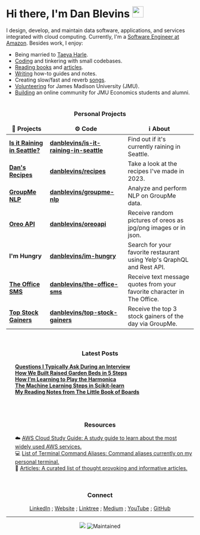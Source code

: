 <h1>Hi there, I'm Dan Blevins <img src="https://media.giphy.com/media/hvRJCLFzcasrR4ia7z/giphy.gif" width="30"/></h1>

<p>I design, develop, and maintain data software, applications, and services integrated with cloud computing. Currently, I'm a <a href="https://www.linkedin.com/in/dan-blevins/" target="_blank">Software Engineer at Amazon</a>. Besides work, I enjoy:</p>
<ul>
    <li>Being married to <a href="https://taeyaharle.com/" target="_blank">Taeya Harle</a>.</li>
    <li><a href="https://github.com/danblevins/" target="_blank">Coding</a> and tinkering with small codebases.</li>
    <li><a href="https://www.goodreads.com/review/list/73231520-dan?ref=nav_mybooks&shelf=read&view=covers" target="_blank">Reading books</a> and <a href="https://github.com/danblevins/articles/blob/main/README.md" target="_blank">articles</a>.</li>
    <li><a href="https://danblevins.medium.com/" target="_blank">Writing</a> how-to guides and notes.</li>
    <li>Creating slow/fast and reverb <a href="https://www.youtube.com/@danblevins" target="_blank">songs</a>.</li>
    <li><a href="https://www.alumni.jmu.edu/s/1591/18/interior.aspx?sid=1591&gid=3&pgid=5029" target="_blank">Volunteering</a> for James Madison University (JMU).</li>
    <li><a href="https://www.linkedin.com/groups/8402100/" target="_blank">Building</a> an online community for JMU Economics students and alumni.</li>
</ul>

<h1></h1>

<h3 align="center">Personal Projects</h3>
<table>
  <thead align="center">
    <tr border: none;>
      <td><b>🎁 Projects</b></td>
      <td><b>⚙️ Code</b></td>
      <td><b>ℹ️ About</b></td>
    </tr>
  </thead>
  <tbody>
    <tr>
      <td><a href="https://isitraininginseattle.surge.sh/"><b>Is it Raining in Seattle?</b></a></td>
      <td><a href="https://github.com/danblevins/is-it-raining-in-seattle"><b>danblevins/is-it-raining-in-seattle</b></a></td>
      <td>Find out if it's currently raining in Seattle.</td>
    </tr>
    <tr>
      <td><a href="https://dan-recipes.surge.sh/"><b>Dan's Recipes</b></a></td>
      <td><a href="https://github.com/danblevins/recipes"><b>danblevins/recipes</b></a></td>
      <td>Take a look at the recipes I've made in 2023.</td>
    </tr>
    <tr>
      <td><a href="https://groupme-nlp.surge.sh/"><b>GroupMe NLP</b></a></td>
      <td><a href="https://github.com/danblevins/groupme-nlp"><b>danblevins/groupme-nlp</b></a></td>
      <td>Analyze and perform NLP on GroupMe data.</td>
    </tr>
    <tr>
      <td><a href="https://oreo-api.surge.sh/"><b>Oreo API</b></td>
      <td><a href="https://github.com/danblevins/oreoapi"><b>danblevins/oreoapi</b></a></td>
      <td>Receive random pictures of oreos as jpg/png images or in json.</td>
    </tr>
    <tr>
      <td><b>I'm Hungry</b></td>
      <td><a href="https://github.com/danblevins/im-hungry"><b>danblevins/im-hungry</b></a></td>
      <td>Search for your favorite restaurant using Yelp's QraphQL and Rest API.</td>
    </tr>
    <tr>
      <td><a href="https://the-office-sms.surge.sh/"><b>The Office SMS</b></a></td>
      <td><a href="https://github.com/danblevins/the-office-sms"><b>danblevins/the-office-sms</b></a></td>
      <td>Receive text message quotes from your favorite character in The Office.</td>
    </tr>
    <tr>
      <td><a href="https://miro.medium.com/max/700/1*pH1QFCu0uOPIFWiooJDUCg.png"><b>Top Stock Gainers</b></a></td>
      <td><a href="https://github.com/danblevins/top-stock-gainers"><b>danblevins/top-stock-gainers</b></a></td>
      <td>Receive the top 3 stock gainers of the day via GroupMe.</td>
    </tr>
  </tbody>
</table>

<br>

<h3 align="center">Latest Posts</h3>
<ul>
    <a href="https://danblevins.medium.com/questions-i-typically-ask-during-an-interview-c8a21c0d9d34" target="_blank"><b>Questions I Typically Ask During an Interview</b></a><br/>
    <a href="https://danblevins.medium.com/how-we-built-raised-garden-beds-in-5-steps-ae5e8c95ed57" target="_blank"><b>How We Built Raised Garden Beds in 5 Steps</b></a><br/>
    <a href="https://danblevins.medium.com/how-im-learning-to-play-the-harmonica-e30db3a2607e" target="_blank"><b>How I’m Learning to Play the Harmonica</b></a><br/>
    <a href="https://medium.com/@danblevins/the-machine-learning-pipeline-in-scikit-learn-2b2c18c94903" target="_blank"><b>The Machine Learning Steps in Scikit-learn</b></a><br/>
    <a href="https://danblevins.medium.com/my-reading-notes-from-the-little-book-of-boards-9303e5bf3b25" target="_blank"><b>My Reading Notes from The Little Book of Boards</b></a><br/>
</ul>

<br>
<h1></h1>

<h3 align="center">Resources</h3>
<ul>
  ☁️ <a href="https://github.com/danblevins/aws-cloud-study-guide/blob/main/README.md" target="_blank">AWS Cloud Study Guide: A study guide to learn about the most widely used AWS services.</b></a><br/>
  💻 <a href="https://github.com/danblevins/list-of-terminal-command-aliases/blob/main/README.md" target="_blank">List of Terminal Command Aliases: Command aliases currently on my personal terminal.</b></a><br/>
  📄 <a href="https://github.com/danblevins/articles/blob/main/README.md" target="_blank">Articles: A curated list of thought provoking and informative articles.</b></a><br/>
</ul>

<br>

<h3 align="center">Connect</h3>
<p align="center">
    <a href="https://www.linkedin.com/in/dan-blevins/" target="_blank">LinkedIn</a>
    ; <a href="https://meetdanblevins.web.app/" target="_blank">Website</a>
    ; <a href="https://linktr.ee/danblevins" target="_blank">Linktree</a>
    ; <a href="https://danblevins.medium.com/" target="_blank">Medium</a>
    ; <a href="https://www.youtube.com/@danblevins" target="_blank">YouTube</a>
    ; <a href="https://github.com/danblevins" target="_blank">GitHub</a>
</p>

------------
<p align="center">
    <img src="https://github.com/thmsgbrt/thmsgbrt/workflows/README%20build/badge.svg"/> 
    <img alt="Maintained" src="https://img.shields.io/badge/Maintained%3F-yes-green.svg"/>
</p> 
